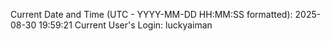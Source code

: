 Current Date and Time (UTC - YYYY-MM-DD HH:MM:SS formatted): 2025-08-30 19:59:21
Current User's Login: luckyaiman
